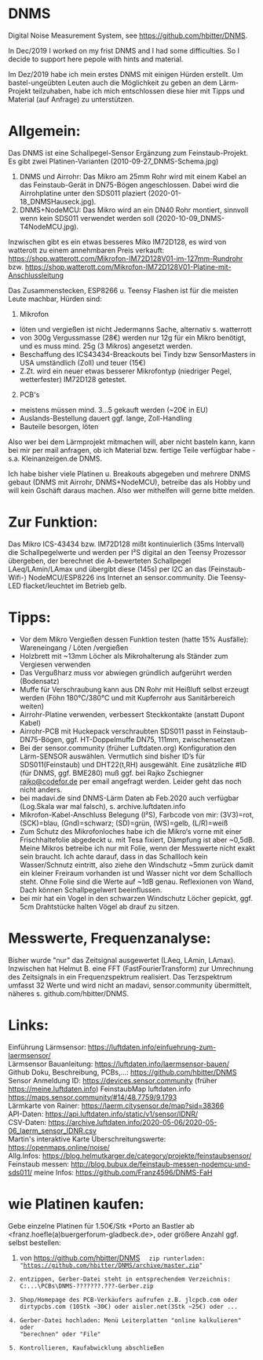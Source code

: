 # DNMS
Digital Noise Measurement System, see https://github.com/hbitter/DNMS. 

In Dec/2019 I worked on my frist DNMS and I had some difficulties. So I decide to support here pepole with hints and material.

Im Dez/2019 habe ich mein erstes DNMS mit einigen Hürden erstellt. Um bastel-ungeübten Leuten auch die Möglichkeit zu geben an dem Lärm-Projekt teilzuhaben, habe ich mich entschlossen diese hier mit Tipps und Material (auf Anfrage) zu unterstützen. 


# Allgemein:
Das DNMS ist eine Schallpegel-Sensor Ergänzung zum Feinstaub-Projekt. Es gibt zwei Platinen-Varianten (2010-09-27_DNMS-Schema.jpg)
1. DNMS und Airrohr: Das Mikro am 25mm Rohr wird mit einem Kabel an das Feinstaub-Gerät in DN75-Bögen angeschlossen. Dabei wird die Airrohplatine unter den SDS011 plaziert (2020-01-18_DNMSHauseck.jpg). 
2. DNMS+NodeMCU: Das Mikro wird an ein DN40 Rohr montiert, sinnvoll wenn kein SDS011 verwendet werden soll (2020-10-09_DNMS-T4NodeMCU.jpg).

Inzwischen gibt es ein etwas besseres Miko IM72D128, es wird von watterott zu einem annehmbaren Preis verkauft:
https://shop.watterott.com/Mikrofon-IM72D128V01-im-127mm-Rundrohr bzw. https://shop.watterott.com/Mikrofon-IM72D128V01-Platine-mit-Anschlussleitung

Das Zusammenstecken, ESP8266 u. Teensy Flashen ist für die meisten Leute machbar, Hürden sind:
1. Mikrofon 
- löten und vergießen ist nicht Jedermanns Sache, alternativ s. watterrott
- von 300g Vergussmasse (28€) werden nur 12g für ein Mikro benötigt, und es muss mind. 25g (3 Mikros) angesetzt werden.
- Beschaffung des ICS43434-Breackouts bei Tindy bzw SensorMasters in USA umständlich (Zoll) und teuer (15€)
- Z.Zt. wird ein neuer etwas besserer Mikrofontyp (niedriger Pegel, wetterfester) IM72D128 getestet.  
2. PCB's
- meistens müssen mind. 3...5 gekauft werden (~20€ in EU)
- Auslands-Bestellung dauert ggf. lange, Zoll-Handling 
- Bauteile besorgen, löten

Also wer bei dem Lärmprojekt mitmachen will, aber nicht basteln kann, kann bei mir per mail anfragen, ob ich Material bzw. fertige Teile verfügbar habe - s.a. Kleinanzeigen.de DNMS.

Ich habe bisher viele Platinen u. Breakouts abgegeben und mehrere DNMS gebaut (DNMS mit Airrohr, DNMS+NodeMCU), betreibe das als Hobby und will kein Gschäft daraus machen. Also wer mithelfen will gerne bitte melden.  

# Zur Funktion:
Das Mikro ICS-43434 bzw. IM72D128 mißt kontinuierlich (35ms Intervall) die Schallpegelwerte und werden per I²S digital an den Teensy Prozessor übergeben, der berechnet die A-bewerteten Schallpegel LAeq/LAmin/LAmax und übergibt diese (145s) per I2C an das (Feinstaub-Wifi-) NodeMCU/ESP8226 ins Internet an sensor.community.
Die Teensy-LED flacket/leuchtet im Betrieb gelb.

# Tipps:
- Vor dem Mikro Vergießen dessen Funktion testen (hatte 15% Ausfälle): Wareneingang / Löten /vergießen
- Holzbrett mit ~13mm Löcher als Mikrohalterung als Ständer zum Vergiesen verwenden
- Das Vergußharz muss vor abwiegen gründlich aufgerührt werden (Bodensatz)  
- Muffe für Verschraubung kann aus DN Rohr mit Heißluft selbst erzeugt werden (Föhn 180°C/380°C und mit Kupferrohr aus Sanitärbereich weiten)
- Airrohr-Platine verwenden, verbessert Steckkontakte (anstatt Dupont Kabel)
- Airrohr-PCB mit Huckepack verschraubten SDS011 passt in Feinstaub-DN75-Bögen, ggf. HT-Doppelmuffe DN75, 111mm, zwischensetzen
- Bei der sensor.community (früher Luftdaten.org) Konfiguration den Lärm-SENSOR auswählen. Vermutlich sind bisher ID’s für SDS011(Feinstaub) und DHT22(t,RH) ausgewählt. Eine zusätzliche #ID (für DNMS, ggf. BME280) muß ggf. bei Rajko Zschiegner <rajko@codefor.de> per email angefragt werden. Leider geht das noch nicht anders. 
- bei madavi.de sind DNMS-Lärm Daten ab Feb.2020 auch verfügbar (Log.Skala war mal falsch), s. archive.luftdaten.info
- Mikrofon-Kabel-Anschluss Belegung (I²S), Farbcode von mir: 
    (3V3)=rot, (SCK)=blau, (Gnd)=schwarz;    (SD)=grün, (WS)=gelb, (L/R)=weiß
- Zum Schutz des Mikrofonloches habe ich die Mikro‘s vorne mit einer Frischhaltefolie abgedeckt u. mit Tesa fixiert, Dämpfung ist aber ~0,5dB. 
Meine Mikros betreibe ich nur mit Folie, wenn der Messwerte nicht exakt sein braucht. Ich achte darauf, dass in das Schallloch kein Wasser/Schnutz eintritt, also ziehe den Windschutz ~5mm zurück damit ein kleiner Freiraum vorhanden ist und Wasser nicht vor dem Schallloch steht. Ohne Folie sind die Werte auf ~1dB genau.
Reflexionen von Wand, Dach können Schallpegelwert beeinflussen.
- bei mir hat ein Vogel in den schwarzen Windschutz Löcher gepickt, ggf. 5cm Drahtstücke halten Vögel ab drauf zu sitzen. 

# Messwerte, Frequenzanalyse:  
Bisher wurde "nur" das Zeitsignal ausgewertet (LAeq, LAmin, LAmax). Inzwischen hat Helmut B. eine FFT (FastFourierTransform) zur Umrechnung des Zeitsignals in ein Frequenzspektrum realisiert. Das Terzspektrum umfasst 32 Werte und wird nicht an madavi, sensor.community übermittelt, näheres s. github.com/hbitter/DNMS.

# Links:  
Einführung Lärmsensor: https://luftdaten.info/einfuehrung-zum-laermsensor/  
Lärmsensor Bauanleitung: https://luftdaten.info/laermsensor-bauen/  
Github Doku, Beschreibung, PCBs,...: https://github.com/hbitter/DNMS  
Sensor Anmeldung ID: https://devices.sensor.community  (früher https://meine.luftdaten.info) 
FeinstaubMap luftdaten.info  https://maps.sensor.community/#14/48.7759/9.1793  
Lärmkarte von Rainer: https://laerm.citysensor.de/map?sid=38366  
API-Daten: https://api.luftdaten.info/static/v1/sensor/IDNR/  
CSV-Daten: https://archive.luftdaten.info/2020-05-06/2020-05-06_laerm_sensor_IDNR.csv  
Martin's interaktive Karte Überschreitungswerte: https://openmaps.online/noise/  
Allg.Infos: https://blog.helmutkarger.de/category/projekte/feinstaubsensor/   
Feinstaub messen: http://blog.bubux.de/feinstaub-messen-nodemcu-und-sds011/ 
meine Infos: https://github.com/Franz4596/DNMS-FaH


# wie Platinen kaufen:  
Gebe einzelne Platinen für 1.50€/Stk +Porto an Bastler ab <franz.hoefle(a)buergerforum-gladbeck.de>, 
oder größere Anzahl ggf. selbst bestellen:  
1. von https://github.com/hbitter/DNMS <Code> <Download ZIP>  zip runterladen: "https://github.com/hbitter/DNMS/archive/master.zip"
2. entzippen, Gerber-Datei steht in entsprechendem Verzeichnis:  C:\...\PCBs\DNMS-????\???.???-Gerber.zip  
3. Shop/Homepage des PCB-Verkäufers aufrufen z.B. jlcpcb.com oder dirtypcbs.com (10Stk ~30€) oder aisler.net(3Stk ~25€) oder ...  
4. Gerber-Datei hochladen: Menü Leiterplatten "online kalkulieren" oder "berechnen" oder "File" 
5. Kontrollieren, Kaufabwicklung abschließen    
    

